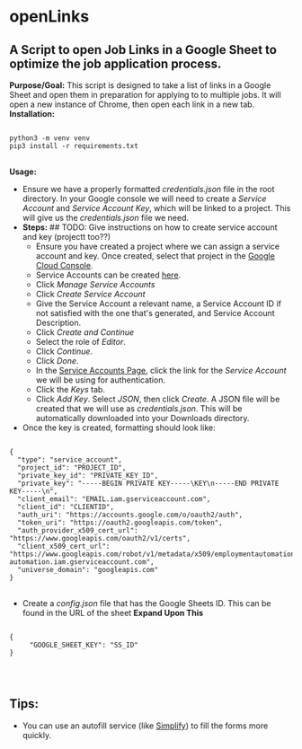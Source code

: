 # openLinks
## A Script to open Job Links in a Google Sheet to optimize the job application process.
**Purpose/Goal:** This script is designed to take a list of links in a Google Sheet and open them in preparation for applying to to multiple jobs.  It will open a new instance of Chrome, then open each link in a new tab.
**Installation:**
<pre>
<code>
python3 -m venv venv
pip3 install -r requirements.txt
</code>
</pre>

**Usage:**
- Ensure we have a properly formatted *credentials.json* file in the root directory.  In your Google console we will need to create a *Service Account* and *Service Account Key*, which will be linked to a project. This will give us the *credentials.json* file we need. 
- **Steps:** ## TODO: Give instructions on how to create service account and key (projectt too??)
    - Ensure you have created a project where we can assign a service account and key.  Once created, select that project in the [Google Cloud Console](https://console.cloud.google.com).
    - Service Accounts can be created [here](https://console.cloud.google.com/iam-admin/serviceaccounts).
    - Click *Manage Service Accounts*
    - Click *Create Service Account*
    - Give the Service Account a relevant name, a Service Account ID if not satisfied with the one that's generated, and Service Account Description.
    - Click *Create and Continue*
    - Select the role of *Editor*.
    - Click *Continue*.
    - Click *Done*. 
    - In the [Service Accounts Page](https://console.cloud.google.com/iam-admin/serviceaccounts), click the link for the *Service Account* we will be using for authentication.
    - Click the *Keys* tab.
    - Click *Add Key*.  Select *JSON*, then click *Create*. A JSON file will be created that we will use as *credentials.json*. This will be automatically downloaded into your Downloads directory.
- Once the key is created, formatting should look like: 
<pre>
<code>
{
  "type": "service_account",
  "project_id": "PROJECT_ID",
  "private_key_id": "PRIVATE_KEY_ID",
  "private_key": "-----BEGIN PRIVATE KEY-----\KEY\n-----END PRIVATE KEY-----\n",
  "client_email": "EMAIL.iam.gserviceaccount.com",
  "client_id": "CLIENTID",
  "auth_uri": "https://accounts.google.com/o/oauth2/auth",
  "token_uri": "https://oauth2.googleapis.com/token",
  "auth_provider_x509_cert_url": "https://www.googleapis.com/oauth2/v1/certs",
  "client_x509_cert_url": "https://www.googleapis.com/robot/v1/metadata/x509/employmentautomation%40employment-automation.iam.gserviceaccount.com",
  "universe_domain": "googleapis.com"
}
</code>
</pre>
- Create a *config.json* file that has the Google Sheets ID.  This can be found in the URL of the sheet **Expand Upon This**
<pre>
<code>
{
     "GOOGLE_SHEET_KEY": "SS_ID"
}
</pre>
</code>


## Tips:
- You can use an autofill service (like [Simplify](simplify.jobs)) to fill the forms more quickly.
